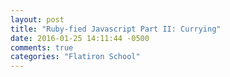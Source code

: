 ```yaml
---
layout: post
title: "Ruby-fied Javascript Part II: Currying"
date: 2016-01-25 14:11:44 -0500
comments: true
categories: "Flatiron School"
---
```

